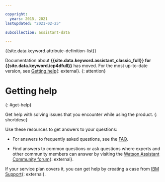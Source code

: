 ```yaml
---

copyright:
  years: 2015, 2021
lastupdated: "2021-02-25"

subcollection: assistant-data

---
```


{{site.data.keyword.attribute-definition-list}}

Documentation about **{{site.data.keyword.assistant_classic_full}} for {{site.data.keyword.icp4dfull}}** has moved. For the most up-to-date version, see [Getting help](/docs/watson-assistant?topic=watson-assistant-troubleshoot){: external}.
{: attention}

# Getting help
{: #get-help}

Get help with solving issues that you encounter while using the product.
{: shortdesc}

Use these resources to get answers to your questions:

- For answers to frequently asked questions, see the [FAQ](/docs/assistant-data?topic=assistant-data-faqs).

- Find answers to common questions or ask questions where experts and other community members can answer by visiting the [Watson Assistant Community forum](https://community.ibm.com/community/user/watsonapps/communities/community-home/digestviewer?communitykey=7a3dc5ba-3018-452d-9a43-a49dc6819633&tab=digestviewer){: external}.

If your service plan covers it, you can get help by creating a case from [IBM Support](https://www.ibm.com/mysupport/s/topic/0TO50000000IYkUGAW/cloud-pak-for-data){: external}.